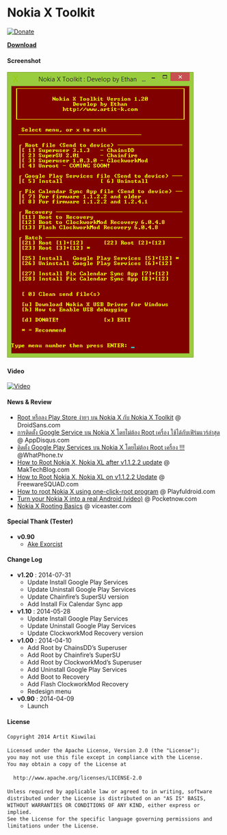 # Nokia X Toolkit

[![Donate](https://www.paypalobjects.com/en_US/i/btn/btn_donate_LG.gif)](http://www.artit-k.com/nokia-x-platform/tool/nokia-x-toolkit/donate.php)

[**Download**](PACKAGE)

#### Screenshot
![Screenshot](SCREENSHOT/Nokia-X-Toolkit.png)

#### Video
[![Video](http://img.youtube.com/vi/EnuwWX_l5y4/0.jpg)](http://www.youtube.com/watch?v=EnuwWX_l5y4)

#### News & Review
* [Root หรือลง Play Store ง่ายๆ บน Nokia X กับ Nokia X Toolkit](http://droidsans.com/node/160130) @ DroidSans.com
* [การติดตั้ง Google Service บน Nokia X โดยไม่ต้อง Root เครื่อง ใช้ได้กับเฟิร์มแวร์ล่าสุด](http://www.appdisqus.com/2014/04/12/how-to-install-google-service-in-nokia-x-without-root-required.html) @ AppDisqus.com
* [ติดตั้ง Google Play Services บน Nokia X โดยไม่ต้อง Root เครื่อง !!!](http://www.whatphone.tv/review/application/nokia-x-google-play-services/) @WhatPhone.tv
* [How to Root Nokia X, Nokia XL after v1.1.2.2 update](http://maktechblog.com/how-to-root-nokia-x-nokia-xl-after-v1-1-2-2-update/) @ MakTechBlog.com
* [How to Root Nokia X, Nokia XL on v1.1.2.2 Update](http://www.freewaresquad.com/2014/06/09/root-nokia-x-nokia-xl-v1-1-2-2-update/) @ FreewareSQUAD.com
* [How to root Nokia X using one-click-root program](http://playfuldroid.com/how-to-root-nokia-x-using-one-click-root-program/) @ Playfuldroid.com
* [Turn your Nokia X into a real Android (video)](http://pocketnow.com/2014/05/07/root-the-nokia-x) @ Pocketnow.com
* [Nokia X Rooting Basics](http://www.viceaster.com/2014/04/14/nokia-x-root/) @ viceaster.com

#### Special Thank (Tester)
* **v0.90**
  + [Ake Exorcist](https://www.facebook.com/Akexorcist)

#### Change Log

* **v1.20** : 2014-07-31
  + Update Install Google Play Services
  + Update Uninstall Google Play Services
  + Update Chainfire’s SuperSU version
  + Add Install Fix Calendar Sync app
* **v1.10** : 2014-05-28
  + Update Install Google Play Services
  + Update Uninstall Google Play Services
  + Update ClockworkMod Recovery version
* **v1.00** : 2014-04-10
  + Add Root by ChainsDD’s Superuser
  + Add Root by Chainfire’s SuperSU
  + Add Root by ClockworkMod’s Superuser
  + Add Uninstall Google Play Services
  + Add Boot to Recovery
  + Add Flash ClockworkMod Recovery
  + Redesign menu
* **v0.90** : 2014-04-09
  + Launch

#### License
```
Copyright 2014 Artit Kiuwilai

Licensed under the Apache License, Version 2.0 (the "License");
you may not use this file except in compliance with the License.
You may obtain a copy of the License at

  http://www.apache.org/licenses/LICENSE-2.0

Unless required by applicable law or agreed to in writing, software
distributed under the License is distributed on an "AS IS" BASIS,
WITHOUT WARRANTIES OR CONDITIONS OF ANY KIND, either express or implied.
See the License for the specific language governing permissions and
limitations under the License.
```
